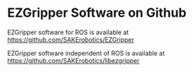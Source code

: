 # EZGripper Software on Github

EZGripper software for ROS is available at https://github.com/SAKErobotics/EZGripper

EZGripper software independent of ROS is available at https://github.com/SAKErobotics/libezgripper

